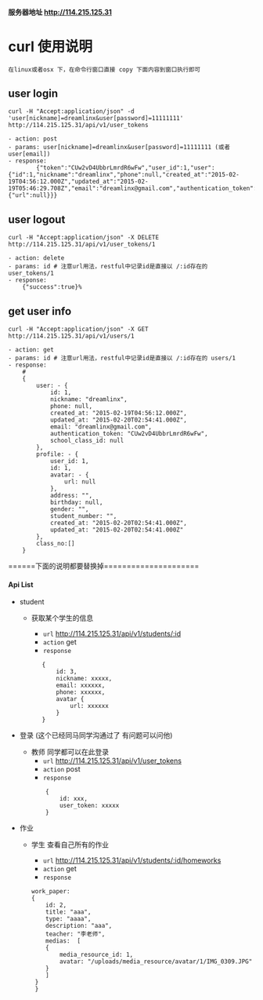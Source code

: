 #### 服务器地址 http://114.215.125.31

# curl 使用说明

    在linux或者osx 下，在命令行窗口直接 copy 下面内容到窗口执行即可

## user login
    curl -H "Accept:application/json" -d 'user[nickname]=dreamlinx&user[password]=11111111' http://114.215.125.31/api/v1/user_tokens

    - action: post
    - params: user[nickname]=dreamlinx&user[password]=11111111 (或者 user[email])
    - response:
            {"token":"CUw2vD4UbbrLmrdR6wFw","user_id":1,"user":{"id":1,"nickname":"dreamlinx","phone":null,"created_at":"2015-02-19T04:56:12.000Z","updated_at":"2015-02-19T05:46:29.708Z","email":"dreamlinx@gmail.com","authentication_token":"CUw2vD4UbbrLmrdR6wFw","school_class_id":null,"avatar":{"url":null}}}

## user logout
    curl -H "Accept:application/json" -X DELETE http://114.215.125.31/api/v1/user_tokens/1
    
    - action: delete
    - params: id # 注意url用法，restful中记录id是直接以 /:id存在的 user_tokens/1
    - response:
        {"success":true}%                 

## get user info

    curl -H "Accept:application/json" -X GET http://114.215.125.31/api/v1/users/1
    
    - action: get
    - params: id # 注意url用法，restful中记录id是直接以 /:id存在的 users/1
    - response:
        # 
        {
            user: - {
                id: 1,
                nickname: "dreamlinx",
                phone: null,
                created_at: "2015-02-19T04:56:12.000Z",
                updated_at: "2015-02-20T02:54:41.000Z",
                email: "dreamlinx@gmail.com",
                authentication_token: "CUw2vD4UbbrLmrdR6wFw",
                school_class_id: null
            },
            profile: - {
                user_id: 1,
                id: 1,
                avatar: - {
                    url: null
                },
                address: "",
                birthday: null,
                gender: "",
                student_number: "",
                created_at: "2015-02-20T02:54:41.000Z",
                updated_at: "2015-02-20T02:54:41.000Z"
            },
            class_no:[]
        }    

======下面的说明都要替换掉=====================

#### Api List
* student 
	- 获取某个学生的信息
		* `url` http://114.215.125.31/api/v1/students/:id
        * `action` get
        * `response`
        
         ```
            {
                id: 3,
                nickname: xxxxx,
                email: xxxxxx,
                phone: xxxxxx,
                avatar {
                    url: xxxxxx
                }
            }
         ```

* 登录 (这个已经同马同学沟通过了 有问题可以问他)
    * 教师 同学都可以在此登录
        * `url` http://114.215.125.31/api/v1/user_tokens
        * `action` post
        * `response`
        ```
            {
                id: xxx, 
                user_token: xxxxx
            }
        ```

* 作业 
    * 学生 查看自己所有的作业
        * `url` http://114.215.125.31/api/v1/students/:id/homeworks
        * `action` get
        * `response`
        
        ```
        work_paper: 
        {
            id: 2,
            title: "aaa",
            type: "aaaa",
            description: "aaa",
            teacher: "李老师",
            medias:  [
            {
                media_resource_id: 1,
                avatar: "/uploads/media_resource/avatar/1/IMG_0309.JPG"
            }
            ]
         }
         }
         ```